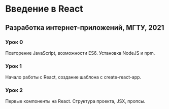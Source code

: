 # Введение в React

## Разработка интернет-приложений, МГТУ, 2021

### Урок 0
Повторение JavaScript, возможности ES6. Установка NodeJS и npm.

### Урок 1
Начало работы с React, создание шаблона с create-react-app. 

### Урок 2
Первые компоненты на React. Структура проекта, JSX, пропсы.
